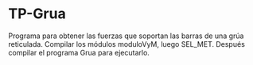 # TP-Grua
Programa para obtener las fuerzas que soportan las barras de una grúa reticulada.
Compilar los módulos moduloVyM, luego SEL_MET.
Después compilar el programa Grua para ejecutarlo.
